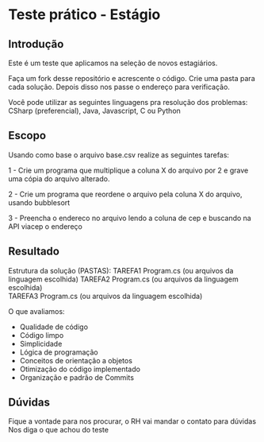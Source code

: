 # Teste prático - Estágio

## Introdução

Este é um teste que aplicamos na seleção de novos estagiários.

Faça um fork desse repositório e acrescente o código. Crie uma pasta para cada solução. Depois disso nos passe o endereço para verificação.

Você pode utilizar as seguintes linguagens pra resolução dos problemas: CSharp (preferencial), Java, Javascript, C ou Python

## Escopo       
Usando como base o arquivo base.csv realize as seguintes tarefas:

1 - Crie um programa que multiplique a coluna X do arquivo por 2 e grave uma cópia do arquivo alterado.

2 - Crie um programa que reordene o arquivo pela coluna X do arquivo, usando bubblesort

3 - Preencha o endereco no arquivo lendo a coluna de cep e buscando na API viacep o endereço

## Resultado
Estrutura da solução (PASTAS):
    TAREFA1
        Program.cs (ou arquivos da linguagem escolhida)
    TAREFA2
        Program.cs (ou arquivos da linguagem escolhida)        
    TAREFA3
        Program.cs (ou arquivos da linguagem escolhida)

O que avaliamos:

* Qualidade de código
* Código limpo
* Simplicidade
* Lógica de programação
* Conceitos de orientação a objetos
* Otimização do código implementado
* Organização e padrão de Commits 


## Dúvidas
Fique a vontade para nos procurar, o RH vai mandar o contato para dúvidas
Nos diga o que achou do teste
